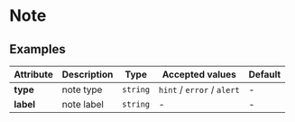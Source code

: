 # Note

## Examples

<ex-code name="ex-note-basic"></ex-code>

<ex-code name="ex-note-type"></ex-code>

<ex-footer edit-link="https://github.com/zeit-ui/vue/edit/master/docs/zh-cn/components/note.md">

| Attribute | Description | Type | Accepted values | Default
| ---------- | ---------- | ---- |  -------------- | ------ |
| **type** | note type | `string` | `hint` / `error` / `alert` | - |
| **label** | note label | `string` | - | - |

</ex-footer>
